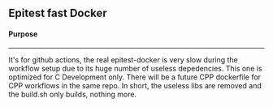 ## Epitest fast Docker

#### Purpose
____

It's for github actions, the real epitest-docker is very slow during the workflow setup due to its huge number of useless depedencies. This one is optimized for C Development only. There will be a future CPP dockerfile for CPP workflows in the same repo.
In short, the useless libs are removed and the build.sh only builds, nothing more.
